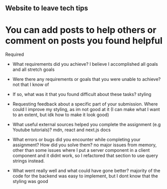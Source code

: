 ## Website to leave tech tips

# You can add posts to help others or comment on posts you found helpful

Required

- What requirements did you achieve?
  I believe I accomplished all goals and all stretch goals
- Were there any requirements or goals that you were unable to achieve?
  not that I know of
- If so, what was it that you found difficult about these tasks?
  styling

- Requesting feedback about a specific part of your submission.
  Where could I improve my styling, as im not good at it (I can make what I want to an extent, but idk how to make it look good)
- What useful external sources helped you complete the assignment (e.g Youtube tutorials)?
  mdn, react and next.js docs
- What errors or bugs did you encounter while completing your assignment? How did you solve them?
  no major issues from memory, other than some issues where I put a server component in a client component and it didnt work, so I refactored that section to use query strings instead.
- What went really well and what could have gone better?
  majority of the code for the backend was easy to implement, but I dont know that the styling was good
